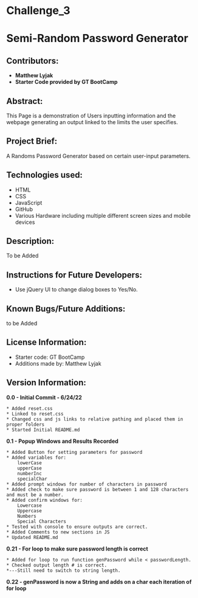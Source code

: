 # Challenge_3
# Semi-Random Password Generator

## Contributors:

* **Matthew Lyjak**
* **Starter Code provided by GT BootCamp**

## Abstract:

This Page is a demonstration of Users inputting information and the webpage generating an output linked to the limits the user specifies.

## Project Brief:

A Randoms Password Generator based on certain user-input parameters.

## Technologies used:

* HTML
* CSS
* JavaScript
* GitHub
* Various Hardware including multiple different screen sizes and mobile devices

## Description:

<!-- https://mlyjak1.github.io/Challenge_2/ -->

To be Added

<!-- ![](assets/images/Challenge%202%20Screenshot.png) -->

## Instructions for Future Developers:

- Use jQuery UI to change dialog boxes to Yes/No.

## Known Bugs/Future Additions:

to be Added

## License Information:

* Starter code: GT BootCamp
* Additions made by: Matthew Lyjak

## Version Information:

**0.0 - Initial Commit - 6/24/22**
    
    * Added reset.css
    * Linked to reset.css
    * Changed css and js links to relative pathing and placed them in proper folders
    * Started Initial README.md

**0.1 - Popup Windows and Results Recorded**
    
    * Added Button for setting parameters for password
    * Added variables for:
        lowerCase
        upperCase
        numberInc
        specialChar
    * Added prompt windows for number of characters in password
    * Added check to make sure password is between 1 and 128 characters and must be a number.
    * Added confirm windows for:
        Lowercase
        Uppercase
        Numbers
        Special Characters
    * Tested with console to ensure outputs are correct.
    * Added Comments to new sections in JS
    * Updated README.md

**0.21 - For loop to make sure password length is correct**

    * Added for loop to run function genPassword while < passwordLength.
    * Checked output length # is correct.
    *---Still need to switch to string length.

**0.22 - genPassword is now a String and adds on a char each iteration of for loop**
